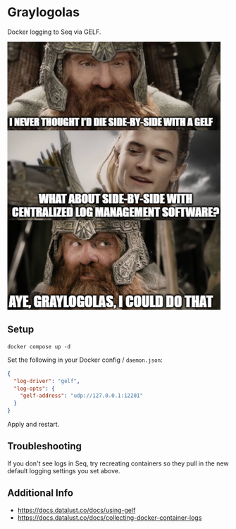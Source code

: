 # Graylogolas

Docker logging to Seq via GELF.

![Aye, I Could Do That Meme](graylogolas.png)

## Setup

```shell
docker compose up -d
```

Set the following in your Docker config / `daemon.json`:

```json
{
  "log-driver": "gelf",
  "log-opts": {
    "gelf-address": "udp://127.0.0.1:12201"
  }
}
```

Apply and restart.

## Troubleshooting

If you don't see logs in Seq, try recreating containers so they pull in the new
default logging settings you set above.

## Additional Info
- https://docs.datalust.co/docs/using-gelf
- https://docs.datalust.co/docs/collecting-docker-container-logs